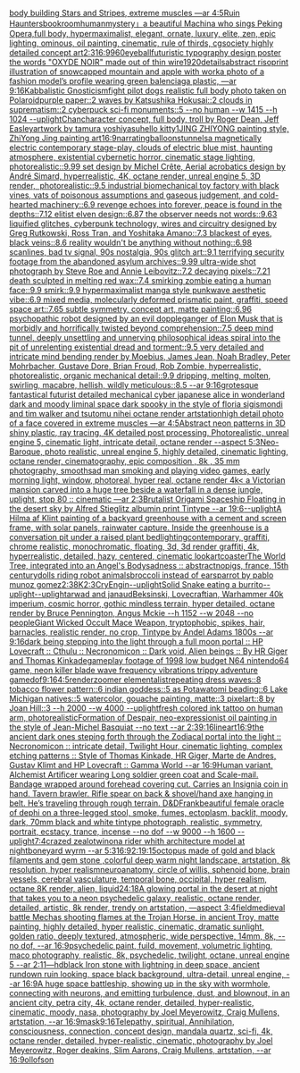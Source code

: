 [body building Stars and Stripes, extreme muscles —ar 4:5](https://www.ebank.nz/aiartgenerator?category=body%20building%20Stars%20and%20Stripes%2C%20extreme%20muscles%20%E2%80%94ar%204%3A5)[Ruin Haunters](https://www.ebank.nz/aiartgenerator?category=Ruin%20Haunters)[bookroom](https://www.ebank.nz/aiartgenerator?category=bookroom)[human](https://www.ebank.nz/aiartgenerator?category=human)[mystery」](https://www.ebank.nz/aiartgenerator?category=mystery%E3%80%8D)[a beautiful Machina who sings Peking Opera,full body, hypermaximalist, elegant, ornate, luxury, elite, zen, epic lighting,  ominous, oil painting, cinematic,  rule of thirds, cgsociety highly detailed concept art](https://www.ebank.nz/aiartgenerator?category=a%20beautiful%20Machina%20who%20sings%20Peking%20Opera%2Cfull%20body%2C%20hypermaximalist%2C%20elegant%2C%20ornate%2C%20luxury%2C%20elite%2C%20zen%2C%20epic%20lighting%2C%20%20ominous%2C%20oil%20painting%2C%20cinematic%2C%20%20rule%20of%20thirds%2C%20cgsociety%20highly%20detailed%20concept%20art)[2:3](https://www.ebank.nz/aiartgenerator?category=2%3A3)[](https://www.ebank.nz/aiartgenerator?category=)[16:9](https://www.ebank.nz/aiartgenerator?category=16%3A9)[960](https://www.ebank.nz/aiartgenerator?category=960)[eyeball](https://www.ebank.nz/aiartgenerator?category=eyeball)[futuristic  typography design poster the words "OXYDE NOIR" made out of thin wire](https://www.ebank.nz/aiartgenerator?category=futuristic%20%20typography%20design%20poster%20the%20words%20%22OXYDE%20NOIR%22%20made%20out%20of%20thin%20wire)[1920](https://www.ebank.nz/aiartgenerator?category=1920)[details](https://www.ebank.nz/aiartgenerator?category=details)[abstract risoprint illustration of snowcapped mountain and apple with work](https://www.ebank.nz/aiartgenerator?category=abstract%20risoprint%20illustration%20of%20snowcapped%20mountain%20and%20apple%20with%20work)[a photo of a fashion model’s profile wearing green balenciaga plastic, —ar 9:16](https://www.ebank.nz/aiartgenerator?category=a%20photo%20of%20a%20fashion%20model%E2%80%99s%20profile%20wearing%20green%20balenciaga%20plastic%2C%20%E2%80%94ar%209%3A16)[Kabbalistic Gnosticism](https://www.ebank.nz/aiartgenerator?category=Kabbalistic%20Gnosticism)[fight pilot dogs realistic full body photo taken on Polaroid](https://www.ebank.nz/aiartgenerator?category=fight%20pilot%20dogs%20realistic%20full%20body%20photo%20taken%20on%20Polaroid)[purple paper::2 waves by Katsushika Hokusai::2 clouds in suprematism::2 cyberpuck sci-fi monuments::5 --no human --w 1415 --h 1024 --uplight](https://www.ebank.nz/aiartgenerator?category=purple%20paper%3A%3A2%20waves%20by%20Katsushika%20Hokusai%3A%3A2%20clouds%20in%20suprematism%3A%3A2%20cyberpuck%20sci-fi%20monuments%3A%3A5%20--no%20human%20--w%201415%20--h%201024%20--uplight)[Chan](https://www.ebank.nz/aiartgenerator?category=Chan)[character concept, full body, troll by Roger Dean, Jeff Easley](https://www.ebank.nz/aiartgenerator?category=character%20concept%2C%20full%20body%2C%20troll%20by%20Roger%20Dean%2C%20Jeff%20Easley)[artwork by tamura yoshiyasu](https://www.ebank.nz/aiartgenerator?category=artwork%20by%20tamura%20yoshiyasu)[hello kitty](https://www.ebank.nz/aiartgenerator?category=hello%20kitty)[1](https://www.ebank.nz/aiartgenerator?category=1)[JING ZHIYONG painting style, ZhiYong Jing painting art](https://www.ebank.nz/aiartgenerator?category=JING%20ZHIYONG%20painting%20style%2C%20ZhiYong%20Jing%20painting%20art)[16:9](https://www.ebank.nz/aiartgenerator?category=16%3A9)[narrating](https://www.ebank.nz/aiartgenerator?category=narrating)[balloons](https://www.ebank.nz/aiartgenerator?category=balloons)[tunnels](https://www.ebank.nz/aiartgenerator?category=tunnels)[a magnetically electric contemporary stage-play, clouds of electric blue mist, haunting atmosphere, existential cybernetic horror, cinematic stage lighting, photorealistic::9.99 set design by Michel Crête, Aerial acrobatics design by André Simard, hyperrealistic, 4K, octane render, unreal engine 5, 3D render,  photorealistic::9.5 industrial biomechanical toy factory with black vines, vats of poisonous assumptions and gaseous judgement, and cold-hearted machinery::6.9 revenge echoes into forever, peace is found in the depths::7.12 elitist elven design::6.87 the observer needs not words::9.63 liquified glitches, cyberpunk technology, wires and circuitry designed by Greg Rutkowski, Ross Tran, and Yoshitaka Amano::7.3 blackest of eyes, black veins::8.6 reality wouldn't be anything without nothing::6.98 scanlines, bad tv signal, 90s nostalgia, 90s glitch art::9.1 terrifying security footage from the abandoned asylum archives::9.99 ultra-wide shot photograph by Steve Roe and Annie Leibovitz::7.2 decaying pixels::7.21 death sculpted in melting red wax::7.4 smirking zombie eating a human face::9.9 smirk::9.9 hypermaximalist manga style punkwave aesthetic vibe::6.9 mixed media, molecularly deformed prismatic paint, graffiti, speed space art::7.65 subtle symmetry, concept art, matte painting::6.96 psychopathic robot designed by an evil doppleganger of Elon Musk that is morbidly and horrifically twisted beyond comprehension::7.5 deep mind tunnel, deeply unsettling and unnerving philosophical ideas spiral into the pit of unrelenting existential dread and torment::9.5 very detailed and intricate mind bending render by Moebius, James Jean, Noah Bradley, Peter Mohrbacher, Gustave Dore, Brian Froud, Rob Zombie, hyperrealistic, photorealistic, organic mechanical detail::9.9 dripping, melting, molten, swirling, macabre, hellish, wildly meticulous::8.5 --ar 9:16](https://www.ebank.nz/aiartgenerator?category=a%20magnetically%20electric%20contemporary%20stage-play%2C%20clouds%20of%20electric%20blue%20mist%2C%20haunting%20atmosphere%2C%20existential%20cybernetic%20horror%2C%20cinematic%20stage%20lighting%2C%20photorealistic%3A%3A9.99%20set%20design%20by%20Michel%20Cr%C3%AAte%2C%20Aerial%20acrobatics%20design%20by%20Andr%C3%A9%20Simard%2C%20hyperrealistic%2C%204K%2C%20octane%20render%2C%20unreal%20engine%205%2C%203D%20render%2C%C2%A0%20photorealistic%3A%3A9.5%20industrial%20biomechanical%20toy%20factory%20with%20black%20vines%2C%20vats%20of%20poisonous%20assumptions%20and%20gaseous%20judgement%2C%20and%20cold-hearted%20machinery%3A%3A6.9%20revenge%20echoes%20into%20forever%2C%20peace%20is%20found%20in%20the%20depths%3A%3A7.12%20elitist%20elven%20design%3A%3A6.87%20the%20observer%20needs%20not%20words%3A%3A9.63%20liquified%20glitches%2C%20cyberpunk%20technology%2C%20wires%20and%20circuitry%20designed%20by%20Greg%20Rutkowski%2C%20Ross%20Tran%2C%20and%20Yoshitaka%20Amano%3A%3A7.3%20blackest%20of%20eyes%2C%20black%20veins%3A%3A8.6%20reality%20wouldn%27t%20be%20anything%20without%20nothing%3A%3A6.98%20scanlines%2C%20bad%20tv%20signal%2C%2090s%20nostalgia%2C%2090s%20glitch%20art%3A%3A9.1%20terrifying%20security%20footage%20from%20the%20abandoned%20asylum%20archives%3A%3A9.99%20ultra-wide%20shot%20photograph%20by%20Steve%20Roe%20and%20Annie%20Leibovitz%3A%3A7.2%20decaying%20pixels%3A%3A7.21%20death%20sculpted%20in%20melting%20red%20wax%3A%3A7.4%20smirking%20zombie%20eating%20a%20human%20face%3A%3A9.9%20smirk%3A%3A9.9%20hypermaximalist%20manga%20style%20punkwave%20aesthetic%20vibe%3A%3A6.9%20mixed%20media%2C%20molecularly%20deformed%20prismatic%20paint%2C%20graffiti%2C%20speed%20space%20art%3A%3A7.65%20subtle%20symmetry%2C%20concept%20art%2C%20matte%20painting%3A%3A6.96%20psychopathic%20robot%20designed%20by%20an%20evil%20doppleganger%20of%20Elon%20Musk%20that%20is%20morbidly%20and%20horrifically%20twisted%20beyond%20comprehension%3A%3A7.5%20deep%20mind%20tunnel%2C%20deeply%20unsettling%20and%20unnerving%20philosophical%20ideas%20spiral%20into%20the%20pit%20of%20unrelenting%20existential%20dread%20and%20torment%3A%3A9.5%20very%20detailed%20and%20intricate%20mind%20bending%20render%20by%20Moebius%2C%20James%20Jean%2C%20Noah%20Bradley%2C%20Peter%20Mohrbacher%2C%20Gustave%20Dore%2C%20Brian%20Froud%2C%20Rob%20Zombie%2C%20hyperrealistic%2C%20photorealistic%2C%20organic%20mechanical%20detail%3A%3A9.9%20dripping%2C%20melting%2C%20molten%2C%20swirling%2C%20macabre%2C%20hellish%2C%20wildly%20meticulous%3A%3A8.5%20--ar%209%3A16)[grotesque fantastical futurist detailed mechanical cyber japanese alice in wonderland dark and moody liminal space dark spooky in the style of floria sigismondi and tim walker and tsutomu nihei octane render artstation](https://www.ebank.nz/aiartgenerator?category=grotesque%20fantastical%20futurist%20detailed%20mechanical%20cyber%20japanese%20alice%20in%20wonderland%20dark%20and%20moody%20liminal%20space%20dark%20spooky%20in%20the%20style%20of%20floria%20sigismondi%20and%20tim%20walker%20and%20tsutomu%20nihei%20octane%20render%20artstation)[high detail photo of a face covered in extreme muscles —ar 4:5](https://www.ebank.nz/aiartgenerator?category=high%20detail%20photo%20of%20a%20face%20covered%20in%20extreme%20muscles%20%E2%80%94ar%204%3A5)[Abstract neon patterns in 3D shiny plastic, ray tracing, 4K detailed post processing, Photorealistic, unreal engine 5, cinematic light, intricate detail, octane render --aspect 5:3](https://www.ebank.nz/aiartgenerator?category=Abstract%20neon%20patterns%20in%203D%20shiny%20plastic%2C%20ray%20tracing%2C%204K%20detailed%20post%20processing%2C%20Photorealistic%2C%20unreal%20engine%205%2C%20cinematic%20light%2C%20intricate%20detail%2C%20octane%20render%20--aspect%205%3A3)[Neo-Baroque, photo realistic, unreal engine 5, highly detailed, cinematic lighting, octane render, cinematography, epic composition , 8k , 35 mm photography, smooth](https://www.ebank.nz/aiartgenerator?category=Neo-Baroque%2C%20photo%20realistic%2C%20unreal%20engine%205%2C%20highly%20detailed%2C%20cinematic%20lighting%2C%20octane%20render%2C%20cinematography%2C%20epic%20composition%20%2C%208k%20%2C%2035%20mm%20photography%2C%20smooth)[sad man smoking and  playing video games, early morning light, window, photoreal, hyper real, octane render 4k](https://www.ebank.nz/aiartgenerator?category=sad%20man%20smoking%20and%20%20playing%20video%20games%2C%20early%20morning%20light%2C%20window%2C%20photoreal%2C%20hyper%20real%2C%20octane%20render%204k)[< a Victorian mansion carved into a huge tree beside a waterfall in a dense jungle, uplight, stop 80 :: cinematic —ar 2:3](https://www.ebank.nz/aiartgenerator?category=%3C%20a%20Victorian%20mansion%20carved%20into%20a%20huge%20tree%20beside%20a%20waterfall%20in%20a%20dense%20jungle%2C%20uplight%2C%20stop%2080%20%3A%3A%20cinematic%20%E2%80%94ar%202%3A3)[Brutalist Origami Spaceship Floating in the desert sky by Alfred Stieglitz albumin print Tintype --ar 19:6](https://www.ebank.nz/aiartgenerator?category=Brutalist%20Origami%20Spaceship%20Floating%20in%20the%20desert%20sky%20by%20Alfred%20Stieglitz%20albumin%20print%20Tintype%20--ar%2019%3A6)[--uplight](https://www.ebank.nz/aiartgenerator?category=--uplight)[A Hilma af Klint painting of a backyard greenhouse with a cement and screen frame, with solar panels, rainwater capture. Inside the greenhouse is a conversation pit under a raised plant bed](https://www.ebank.nz/aiartgenerator?category=A%20Hilma%20af%20Klint%20painting%20of%20a%20backyard%20greenhouse%20with%20a%20cement%20and%20screen%20frame%2C%20with%20solar%20panels%2C%20rainwater%20capture.%20Inside%20the%20greenhouse%20is%20a%20conversation%20pit%20under%20a%20raised%20plant%20bed)[lighting](https://www.ebank.nz/aiartgenerator?category=lighting)[contemporary, graffiti, chrome realistic, monochromatic, floating, 3d, 3d render graffiti, 4k, hyperrealistic, detailed, hazy, centered, cinematic look](https://www.ebank.nz/aiartgenerator?category=contemporary%2C%20graffiti%2C%20chrome%20realistic%2C%20monochromatic%2C%20floating%2C%203d%2C%203d%20render%20graffiti%2C%204k%2C%20hyperrealistic%2C%20detailed%2C%20hazy%2C%20centered%2C%20cinematic%20look)[art](https://www.ebank.nz/aiartgenerator?category=art)[coaster](https://www.ebank.nz/aiartgenerator?category=coaster)[The World Tree, integrated into an Angel's Body](https://www.ebank.nz/aiartgenerator?category=The%20World%20Tree%2C%20integrated%20into%20an%20Angel%27s%20Body)[sadness :: abstract](https://www.ebank.nz/aiartgenerator?category=sadness%20%3A%3A%20abstract)[no](https://www.ebank.nz/aiartgenerator?category=no)[pigs, france, 15th century](https://www.ebank.nz/aiartgenerator?category=pigs%2C%20france%2C%2015th%20century)[dolls riding robot animals](https://www.ebank.nz/aiartgenerator?category=dolls%20riding%20robot%20animals)[broccoli instead of ears](https://www.ebank.nz/aiartgenerator?category=broccoli%20instead%20of%20ears)[parrot by pablo munoz gomez](https://www.ebank.nz/aiartgenerator?category=parrot%20by%20pablo%20munoz%20gomez)[2:3](https://www.ebank.nz/aiartgenerator?category=2%3A3)[8K](https://www.ebank.nz/aiartgenerator?category=8K)[2:3](https://www.ebank.nz/aiartgenerator?category=2%3A3)[CryEngin](https://www.ebank.nz/aiartgenerator?category=CryEngin)[--uplight](https://www.ebank.nz/aiartgenerator?category=--uplight)[Solid Snake eating a burrito](https://www.ebank.nz/aiartgenerator?category=Solid%20Snake%20eating%20a%20burrito)[--uplight](https://www.ebank.nz/aiartgenerator?category=--uplight)[--uplight](https://www.ebank.nz/aiartgenerator?category=--uplight)[arwad and janaud](https://www.ebank.nz/aiartgenerator?category=arwad%20and%20janaud)[Beksinski, Lovecraftian, Warhammer 40k imperium, cosmic horror, gothic mindless terrain, hyper detailed, octane render by Bruce Pennington, Angus Mckie --h 1152 --w 2048 --no people](https://www.ebank.nz/aiartgenerator?category=Beksinski%2C%20Lovecraftian%2C%20Warhammer%2040k%20imperium%2C%20cosmic%20horror%2C%20gothic%20mindless%20terrain%2C%20hyper%20detailed%2C%20octane%20render%20by%20Bruce%20Pennington%2C%20Angus%20Mckie%20--h%201152%20--w%202048%20--no%20people)[Giant Wicked Occult Mace Weapon, tryptophobic, spikes, hair, barnacles, realistic render, no crop, Tintype by Andel Adams 1800s --ar 9:16](https://www.ebank.nz/aiartgenerator?category=Giant%20Wicked%20Occult%20Mace%20Weapon%2C%20tryptophobic%2C%20spikes%2C%20hair%2C%20barnacles%2C%20realistic%20render%2C%20no%20crop%2C%20Tintype%20by%20Andel%20Adams%201800s%20--ar%209%3A16)[dark being stepping into the light through a full moon portal :: HP Lovecraft :: Cthulu :: Necronomicon :: Dark void, Alien beings :: By HR Giger and Thomas Kinkade](https://www.ebank.nz/aiartgenerator?category=dark%20being%20stepping%20into%20the%20light%20through%20a%20full%20moon%20portal%20%3A%3A%20HP%20Lovecraft%20%3A%3A%20Cthulu%20%3A%3A%20Necronomicon%20%3A%3A%20Dark%20void%2C%20Alien%20beings%20%3A%3A%20By%20HR%20Giger%20and%20Thomas%20Kinkade)[gameplay footage of 1998 low budget N64 nintendo64 game, neon killer blade wave frequency vibrations trippy adventure game](https://www.ebank.nz/aiartgenerator?category=gameplay%20footage%20of%201998%20low%20budget%20N64%20nintendo64%20game%2C%20neon%20killer%20blade%20wave%20frequency%20vibrations%20trippy%20adventure%20game)[dof](https://www.ebank.nz/aiartgenerator?category=dof)[9:16](https://www.ebank.nz/aiartgenerator?category=9%3A16)[4:5](https://www.ebank.nz/aiartgenerator?category=4%3A5)[render](https://www.ebank.nz/aiartgenerator?category=render)[zoomer elementalist](https://www.ebank.nz/aiartgenerator?category=zoomer%20elementalist)[repeating dress waves::8 tobacco flower pattern::6 indian goddess::5 as Potawatomi beading::6 Lake Michigan natives::5 watercolor, gouache painting, matte::3 pixelart::8 by Joan Hill::3 --h 2000 --w 4000 --uplight](https://www.ebank.nz/aiartgenerator?category=repeating%20dress%20waves%3A%3A8%20tobacco%20flower%20pattern%3A%3A6%20indian%20goddess%3A%3A5%20as%20Potawatomi%20beading%3A%3A6%20Lake%20Michigan%20natives%3A%3A5%20watercolor%2C%20gouache%20painting%2C%20matte%3A%3A3%20pixelart%3A%3A8%20by%20Joan%20Hill%3A%3A3%20--h%202000%20--w%204000%20--uplight)[fresh colored ink tattoo on human arm, photorealistic](https://www.ebank.nz/aiartgenerator?category=fresh%20colored%20ink%20tattoo%20on%20human%20arm%2C%20photorealistic)[Formation of Despair, neo-expressionist oil painting in the style of Jean-Michel Basquiat --no text --ar 2:3](https://www.ebank.nz/aiartgenerator?category=Formation%20of%20Despair%2C%20neo-expressionist%20oil%20painting%20in%20the%20style%20of%20Jean-Michel%20Basquiat%20--no%20text%20--ar%202%3A3)[9:16](https://www.ebank.nz/aiartgenerator?category=9%3A16)[lineart](https://www.ebank.nz/aiartgenerator?category=lineart)[16:9](https://www.ebank.nz/aiartgenerator?category=16%3A9)[the ancient dark ones steping forth through the Zodiacal portal into the light :: Necronomicon :: intricate detail, Twilight Hour,  cinematic lighting, complex etching patterns :: Style of Thomas Kinkade, HR Giger, Marte de Andres, Gustav Klimt and HP Lovecraft :: Gamma World --ar 16:9](https://www.ebank.nz/aiartgenerator?category=the%20ancient%20dark%20ones%20steping%20forth%20through%20the%20Zodiacal%20portal%20into%20the%20light%20%3A%3A%20Necronomicon%20%3A%3A%20intricate%20detail%2C%20Twilight%20Hour%2C%20%20cinematic%20lighting%2C%20complex%20etching%20patterns%20%3A%3A%20Style%20of%20Thomas%20Kinkade%2C%20HR%20Giger%2C%20Marte%20de%20Andres%2C%20Gustav%20Klimt%20and%20HP%20Lovecraft%20%3A%3A%20Gamma%20World%20--ar%2016%3A9)[Human variant, Alchemist Artificer wearing Long soldier green coat and Scale-mail. Bandage wrapped around forehead covering cut. Carries an  Insignia coin in hand. Tavern brawler. Rifle spear on back & shovel/hand axe hanging in belt. He’s traveling through rough terrain. D&D](https://www.ebank.nz/aiartgenerator?category=Human%20variant%2C%20Alchemist%20Artificer%20wearing%20Long%20soldier%20green%20coat%20and%20Scale-mail.%20Bandage%20wrapped%20around%20forehead%20covering%20cut.%20Carries%20an%20%20Insignia%20coin%20in%20hand.%20Tavern%20brawler.%20Rifle%20spear%20on%20back%20%26%20shovel/hand%20axe%20hanging%20in%20belt.%20He%E2%80%99s%20traveling%20through%20rough%20terrain.%20D%26D)[Frank](https://www.ebank.nz/aiartgenerator?category=Frank)[beautiful female oracle of dephi on a three-legged stool, smoke, fumes, ectoplasm, backlit, moody, dark, 70mm black and white tintype photograph, realistic, symmetry, portrait, ecstacy, trance, incense --no dof --w 9000 --h 1600 --uplight](https://www.ebank.nz/aiartgenerator?category=beautiful%20female%20oracle%20of%20dephi%20on%20a%20three-legged%20stool%2C%20smoke%2C%20fumes%2C%20ectoplasm%2C%20backlit%2C%20moody%2C%20dark%2C%2070mm%20black%20and%20white%20tintype%20photograph%2C%20realistic%2C%20symmetry%2C%20portrait%2C%20ecstacy%2C%20trance%2C%20incense%20--no%20dof%20--w%209000%20--h%201600%20--uplight)[7:4](https://www.ebank.nz/aiartgenerator?category=7%3A4)[crazed zealot](https://www.ebank.nz/aiartgenerator?category=crazed%20zealot)[winona rider whith architecture model at night](https://www.ebank.nz/aiartgenerator?category=winona%20rider%20whith%20architecture%20model%20at%20night)[boneyard wyrm --ar 5:3](https://www.ebank.nz/aiartgenerator?category=boneyard%20wyrm%20--ar%205%3A3)[16:9](https://www.ebank.nz/aiartgenerator?category=16%3A9)[2:1](https://www.ebank.nz/aiartgenerator?category=2%3A1)[9:15](https://www.ebank.nz/aiartgenerator?category=9%3A15)[octopus made of gold and black filaments and gem stone ,colorful deep warm night landscape, artstation, 8k resolution, hyper realism](https://www.ebank.nz/aiartgenerator?category=octopus%20made%20of%20gold%20and%20black%20filaments%20and%20gem%20stone%20%2Ccolorful%20deep%20warm%20night%20landscape%2C%20artstation%2C%208k%20resolution%2C%20hyper%20realism)[neuroanatomy, circle of willis, sphenoid bone, brain vessels, cerebral vasculature, temporal bone, occipital, hyper realism, octane 8K render, alien, liquid](https://www.ebank.nz/aiartgenerator?category=neuroanatomy%2C%20circle%20of%20willis%2C%20sphenoid%20bone%2C%20brain%20vessels%2C%20cerebral%20vasculature%2C%20temporal%20bone%2C%20occipital%2C%20hyper%20realism%2C%20octane%208K%20render%2C%20alien%2C%20liquid)[24:18](https://www.ebank.nz/aiartgenerator?category=24%3A18)[A glowing portal in the desert at night that takes you to a neon psychedelic galaxy, realistic, octane render, detailed, artistic, 8k render,  trendy on artstation, —aspect 3:4](https://www.ebank.nz/aiartgenerator?category=A%20glowing%20portal%20in%20the%20desert%20at%20night%20that%20takes%20you%20to%20a%20neon%20psychedelic%20galaxy%2C%20realistic%2C%20octane%20render%2C%20detailed%2C%20artistic%2C%208k%20render%2C%20%20trendy%20on%20artstation%2C%20%E2%80%94aspect%203%3A4)[field](https://www.ebank.nz/aiartgenerator?category=field)[medieval battle Mechas shooting flames at the Trojan Horse, in ancient Troy, matte painting, highly detailed, hyper realistic, cinematic, dramatic sunlight, golden ratio, deeply textured, atmospheric, wide perspective, 14mm, 8k, --no dof, --ar 16:9](https://www.ebank.nz/aiartgenerator?category=medieval%20battle%20Mechas%20shooting%20flames%20at%20the%20Trojan%20Horse%2C%20in%20ancient%20Troy%2C%20matte%20painting%2C%20highly%20detailed%2C%20hyper%20realistic%2C%20cinematic%2C%20dramatic%20sunlight%2C%20golden%20ratio%2C%20deeply%20textured%2C%20atmospheric%2C%20wide%20perspective%2C%2014mm%2C%208k%2C%20--no%20dof%2C%20--ar%2016%3A9)[psychedelic paint, fuild, movement, volumetric lighting, maco photography, realistic, 8k, psychedelic, twilight, octane, unreal engine 5 --ar 2:1](https://www.ebank.nz/aiartgenerator?category=psychedelic%20paint%2C%20fuild%2C%20movement%2C%20volumetric%20lighting%2C%20maco%20photography%2C%20realistic%2C%208k%2C%20psychedelic%2C%20twilight%2C%20octane%2C%20unreal%20engine%205%20--ar%202%3A1)[1](https://www.ebank.nz/aiartgenerator?category=1)[—hd](https://www.ebank.nz/aiartgenerator?category=%E2%80%94hd)[black Iron stone with lightning in deep space, ancient rundown ruin looking, space black background, ultra-detail, unreal engine, --ar 16:9](https://www.ebank.nz/aiartgenerator?category=black%20Iron%20stone%20with%20lightning%20in%20deep%20space%2C%20ancient%20rundown%20ruin%20looking%2C%20space%20black%20background%2C%20ultra-detail%2C%20unreal%20engine%2C%20--ar%2016%3A9)[A huge space battleship, showing up in the sky with wormhole, connecting with neurons, and emitting turbulence, dust, and blownout, in an ancient city, petra city, 4k, octane render, detailed, hyper-realistic, cinematic, moody, nasa, photography by Joel Meyerowitz, Craig Mullens, artstation, --ar 16:9](https://www.ebank.nz/aiartgenerator?category=A%20huge%20space%20battleship%2C%20showing%20up%20in%20the%20sky%20with%20wormhole%2C%20connecting%20with%20neurons%2C%20and%20emitting%20turbulence%2C%20dust%2C%20and%20blownout%2C%20in%20an%20ancient%20city%2C%20petra%20city%2C%204k%2C%20octane%20render%2C%20detailed%2C%20hyper-realistic%2C%20cinematic%2C%20moody%2C%20nasa%2C%20photography%20by%20Joel%20Meyerowitz%2C%20Craig%20Mullens%2C%20artstation%2C%20--ar%2016%3A9)[mask](https://www.ebank.nz/aiartgenerator?category=mask)[9:16](https://www.ebank.nz/aiartgenerator?category=9%3A16)[Telepathy, spiritual, Annihilation, consciousness, connection, concept design, mandala quartz, sci-fi, 4k, octane render, detailed, hyper-realistic, cinematic, photography by Joel Meyerowitz, Roger deakins, Slim Aarons, Craig Mullens, artstation, --ar 16:9](https://www.ebank.nz/aiartgenerator?category=Telepathy%2C%20spiritual%2C%20Annihilation%2C%20consciousness%2C%20connection%2C%20concept%20design%2C%20mandala%20quartz%2C%20sci-fi%2C%204k%2C%20octane%20render%2C%20detailed%2C%20hyper-realistic%2C%20cinematic%2C%20photography%20by%20Joel%20Meyerowitz%2C%20Roger%20deakins%2C%20Slim%20Aarons%2C%20Craig%20Mullens%2C%20artstation%2C%20--ar%2016%3A9)[ollofson](https://www.ebank.nz/aiartgenerator?category=ollofson)